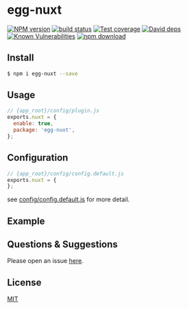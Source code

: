# egg-nuxt

[![NPM version][npm-image]][npm-url]
[![build status][travis-image]][travis-url]
[![Test coverage][codecov-image]][codecov-url]
[![David deps][david-image]][david-url]
[![Known Vulnerabilities][snyk-image]][snyk-url]
[![npm download][download-image]][download-url]

[npm-image]: https://img.shields.io/npm/v/egg-nuxt.svg?style=flat-square
[npm-url]: https://npmjs.org/package/egg-nuxt
[travis-image]: https://img.shields.io/travis/eggjs/egg-nuxt.svg?style=flat-square
[travis-url]: https://travis-ci.org/eggjs/egg-nuxt
[codecov-image]: https://img.shields.io/codecov/c/github/eggjs/egg-nuxt.svg?style=flat-square
[codecov-url]: https://codecov.io/github/eggjs/egg-nuxt?branch=master
[david-image]: https://img.shields.io/david/eggjs/egg-nuxt.svg?style=flat-square
[david-url]: https://david-dm.org/eggjs/egg-nuxt
[snyk-image]: https://snyk.io/test/npm/egg-nuxt/badge.svg?style=flat-square
[snyk-url]: https://snyk.io/test/npm/egg-nuxt
[download-image]: https://img.shields.io/npm/dm/egg-nuxt.svg?style=flat-square
[download-url]: https://npmjs.org/package/egg-nuxt

<!--
Description here.
-->

## Install

```bash
$ npm i egg-nuxt --save
```

## Usage

```js
// {app_root}/config/plugin.js
exports.nuxt = {
  enable: true,
  package: 'egg-nuxt',
};
```

## Configuration

```js
// {app_root}/config/config.default.js
exports.nuxt = {
};
```

see [config/config.default.js](config/config.default.js) for more detail.

## Example

<!-- example here -->

## Questions & Suggestions

Please open an issue [here](https://github.com/eggjs/egg/issues).

## License

[MIT](LICENSE)
